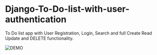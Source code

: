 # Django-To-Do-list-with-user-authentication
To Do list app with User Registration, Login, Search and full Create Read Update and DELETE functionality.

![DEMO](../rasm.png)
